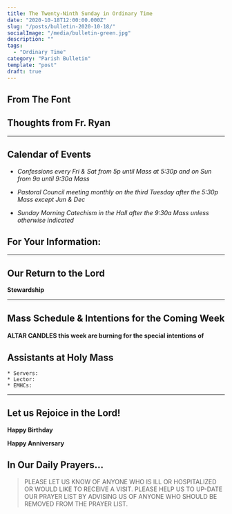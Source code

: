 ```yaml
---
title: The Twenty-Ninth Sunday in Ordinary Time
date: "2020-10-18T12:00:00.000Z"
slug: "/posts/bulletin-2020-10-18/"
socialImage: "/media/bulletin-green.jpg"
description: ""
tags:
  - "Ordinary Time"
category: "Parish Bulletin"
template: "post"
draft: true
---
```


## From The Font



## Thoughts from Fr. Ryan



---

## Calendar of Events

* _Confessions every Fri & Sat from 5p until Mass at 5:30p and on Sun from 9a until 9:30a Mass_

* _Pastoral Council meeting monthly on the third Tuesday after the 5:30p Mass except Jun & Dec_

* _Sunday Morning Catechism in the Hall after the 9:30a Mass unless otherwise indicated_




## For Your Information:



---

## Our Return to the Lord



**Stewardship** 

---

## Mass Schedule & Intentions for the Coming Week



#### ALTAR CANDLES this week are burning for the special intentions of 

## Assistants at Holy Mass

	* Servers: 
	* Lector: 
	* EMHCs: 

---

## Let us Rejoice in the Lord!

**Happy Birthday** 

**Happy Anniversary** 

## In Our Daily Prayers…

 

> PLEASE LET US KNOW OF ANYONE WHO IS ILL OR HOSPITALIZED OR WOULD LIKE TO RECEIVE A VISIT.
> PLEASE HELP US TO UP-DATE OUR PRAYER LIST BY ADVISING US OF ANYONE WHO SHOULD BE REMOVED FROM THE PRAYER LIST.
